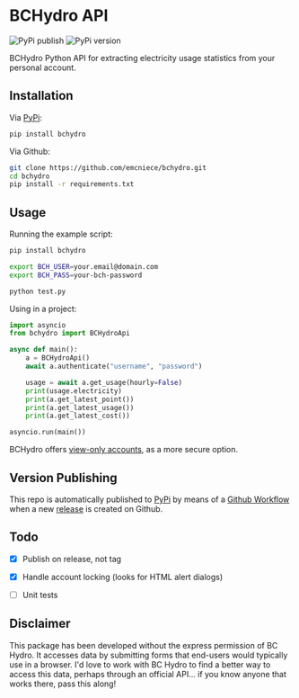 # BCHydro API

![PyPi publish](https://github.com/emcniece/bchydro/workflows/Publish%20PyPi/badge.svg) ![PyPi version](https://img.shields.io/pypi/v/bchydro)

BCHydro Python API for extracting electricity usage statistics from your personal account.

## Installation

Via [PyPi](https://pypi.org/project/bchydro/):

```sh
pip install bchydro
```

Via Github:

```sh
git clone https://github.com/emcniece/bchydro.git
cd bchydro
pip install -r requirements.txt
```

## Usage

Running the example script:

```sh
pip install bchydro

export BCH_USER=your.email@domain.com
export BCH_PASS=your-bch-password

python test.py
```

Using in a project:

```py
import asyncio
from bchydro import BCHydroApi

async def main():
    a = BCHydroApi()
    await a.authenticate("username", "password")

    usage = await a.get_usage(hourly=False)
    print(usage.electricity)
    print(a.get_latest_point())
    print(a.get_latest_usage())
    print(a.get_latest_cost())

asyncio.run(main())
```

BCHydro offers [view-only accounts](https://app.bchydro.com/BCHCustomerPortal/web/accountAccessView.html),
as a more secure option.


## Version Publishing

This repo is automatically published to [PyPi](https://pypi.org/project/bchydro/) by means of a [Github Workflow](https://github.com/emcniece/bchydro/actions?query=workflow%3A%22Publish+PyPi%22) when a new [release](https://github.com/emcniece/bchydro/releases) is created on Github.


## Todo

- [x] Publish on release, not tag
- [x] Handle account locking (looks for HTML alert dialogs)
- [ ] Unit tests


## Disclaimer

This package has been developed without the express permission of BC Hydro. It accesses data by submitting forms that end-users would typically use in a browser. I'd love to work with BC Hydro to find a better way to access this data, perhaps through an official API... if you know anyone that works there, pass this along!
